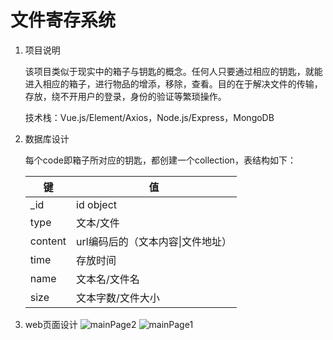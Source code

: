 # 文件寄存系统

1. 项目说明

   该项目类似于现实中的箱子与钥匙的概念。任何人只要通过相应的钥匙，就能进入相应的箱子，进行物品的增添，移除，查看。目的在于解决文件的传输，存放，绕不开用户的登录，身份的验证等繁琐操作。

   技术栈：Vue.js/Element/Axios，Node.js/Express，MongoDB

2. 数据库设计

   每个code即箱子所对应的钥匙，都创建一个collection，表结构如下：

   | 键      | 值                                |
   | ------- | --------------------------------- |
   | _id     | id object                         |
   | type    | 文本/文件                         |
   | content | url编码后的（文本内容\|文件地址） |
   | time    | 存放时间                          |
   | name    | 文本名/文件名                     |
   | size    | 文本字数/文件大小                 |
3. web页面设计
![mainPage2](E:\Self\FileStorageSystem\doc\mainPage2.png)
![mainPage1](E:\Self\FileStorageSystem\doc\mainPage1.png)